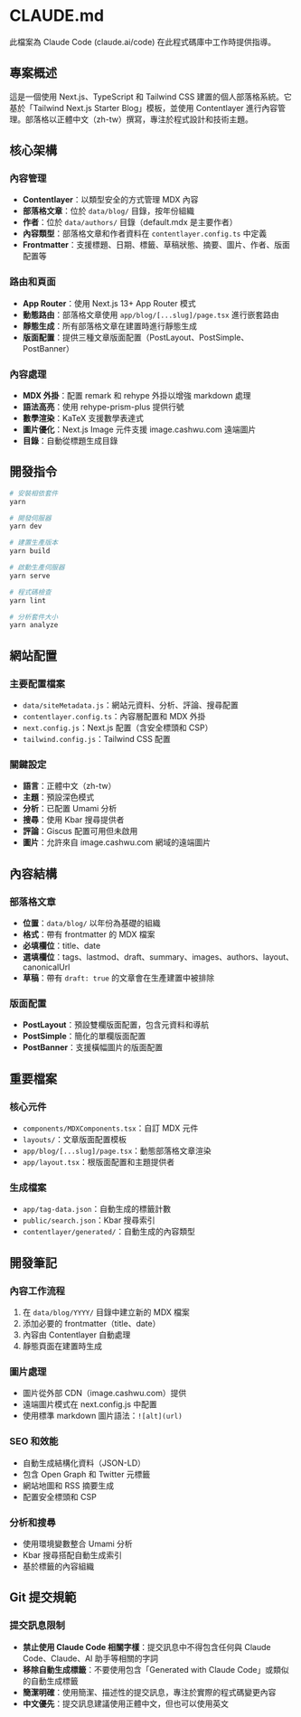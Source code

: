 # CLAUDE.md

此檔案為 Claude Code (claude.ai/code) 在此程式碼庫中工作時提供指導。

## 專案概述

這是一個使用 Next.js、TypeScript 和 Tailwind CSS 建置的個人部落格系統。它基於「Tailwind Next.js Starter Blog」模板，並使用 Contentlayer 進行內容管理。部落格以正體中文（zh-tw）撰寫，專注於程式設計和技術主題。

## 核心架構

### 內容管理

- **Contentlayer**：以類型安全的方式管理 MDX 內容
- **部落格文章**：位於 `data/blog/` 目錄，按年份組織
- **作者**：位於 `data/authors/` 目錄（default.mdx 是主要作者）
- **內容類型**：部落格文章和作者資料在 `contentlayer.config.ts` 中定義
- **Frontmatter**：支援標題、日期、標籤、草稿狀態、摘要、圖片、作者、版面配置等

### 路由和頁面

- **App Router**：使用 Next.js 13+ App Router 模式
- **動態路由**：部落格文章使用 `app/blog/[...slug]/page.tsx` 進行嵌套路由
- **靜態生成**：所有部落格文章在建置時進行靜態生成
- **版面配置**：提供三種文章版面配置（PostLayout、PostSimple、PostBanner）

### 內容處理

- **MDX 外掛**：配置 remark 和 rehype 外掛以增強 markdown 處理
- **語法高亮**：使用 rehype-prism-plus 提供行號
- **數學渲染**：KaTeX 支援數學表達式
- **圖片優化**：Next.js Image 元件支援 image.cashwu.com 遠端圖片
- **目錄**：自動從標題生成目錄

## 開發指令

```bash
# 安裝相依套件
yarn

# 開發伺服器
yarn dev

# 建置生產版本
yarn build

# 啟動生產伺服器
yarn serve

# 程式碼檢查
yarn lint

# 分析套件大小
yarn analyze
```

## 網站配置

### 主要配置檔案

- `data/siteMetadata.js`：網站元資料、分析、評論、搜尋配置
- `contentlayer.config.ts`：內容層配置和 MDX 外掛
- `next.config.js`：Next.js 配置（含安全標頭和 CSP）
- `tailwind.config.js`：Tailwind CSS 配置

### 關鍵設定

- **語言**：正體中文（zh-tw）
- **主題**：預設深色模式
- **分析**：已配置 Umami 分析
- **搜尋**：使用 Kbar 搜尋提供者
- **評論**：Giscus 配置可用但未啟用
- **圖片**：允許來自 image.cashwu.com 網域的遠端圖片

## 內容結構

### 部落格文章

- **位置**：`data/blog/` 以年份為基礎的組織
- **格式**：帶有 frontmatter 的 MDX 檔案
- **必填欄位**：title、date
- **選填欄位**：tags、lastmod、draft、summary、images、authors、layout、canonicalUrl
- **草稿**：帶有 `draft: true` 的文章會在生產建置中被排除

### 版面配置

- **PostLayout**：預設雙欄版面配置，包含元資料和導航
- **PostSimple**：簡化的單欄版面配置
- **PostBanner**：支援橫幅圖片的版面配置

## 重要檔案

### 核心元件

- `components/MDXComponents.tsx`：自訂 MDX 元件
- `layouts/`：文章版面配置模板
- `app/blog/[...slug]/page.tsx`：動態部落格文章渲染
- `app/layout.tsx`：根版面配置和主題提供者

### 生成檔案

- `app/tag-data.json`：自動生成的標籤計數
- `public/search.json`：Kbar 搜尋索引
- `contentlayer/generated/`：自動生成的內容類型

## 開發筆記

### 內容工作流程

1. 在 `data/blog/YYYY/` 目錄中建立新的 MDX 檔案
2. 添加必要的 frontmatter（title、date）
3. 內容由 Contentlayer 自動處理
4. 靜態頁面在建置時生成

### 圖片處理

- 圖片從外部 CDN（image.cashwu.com）提供
- 遠端圖片模式在 next.config.js 中配置
- 使用標準 markdown 圖片語法：`![alt](url)`

### SEO 和效能

- 自動生成結構化資料（JSON-LD）
- 包含 Open Graph 和 Twitter 元標籤
- 網站地圖和 RSS 摘要生成
- 配置安全標頭和 CSP

### 分析和搜尋

- 使用環境變數整合 Umami 分析
- Kbar 搜尋搭配自動生成索引
- 基於標籤的內容組織

## Git 提交規範

### 提交訊息限制

- **禁止使用 Claude Code 相關字樣**：提交訊息中不得包含任何與 Claude Code、Claude、AI 助手等相關的字詞
- **移除自動生成標籤**：不要使用包含「Generated with Claude Code」或類似的自動生成標籤
- **簡潔明確**：使用簡潔、描述性的提交訊息，專注於實際的程式碼變更內容
- **中文優先**：提交訊息建議使用正體中文，但也可以使用英文

